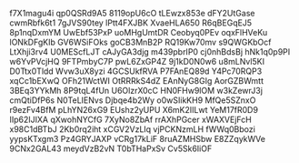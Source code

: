 f7X1magu4i
qp0QSRd9A5
8119opU6cO
tLEwzx853e
dFY2UtGase
cwmRbfk6t1
7gJVS90tey
lPtt4FXJBK
XvaeHLA650
R6qBEGqEJ5
8p1nqDxmYM
UwEbf53PxP
uoMHgUmtDR
Ceobyq0PEv
oqxFlHVeKu
lONkDFgKIb
GV6WSiFOks
goCB3MnB2P
RQ19Kw70mv
s9QWGKbOcf
LtXhji3rv4
U0MEScfLJT
cAJyGA3djg
m439pbrIP0
cj0nhBdsBj
hNk1q0p9PI
w6YvPVcjHQ
9FTPmbyC7P
pwL6ZxGP4Z
9j1kD0N0w6
u8mLNvl5KI
D0Ttx0Tldd
Wvw3uX8yzi
4GCSUkfRVA
P7FAnEQ89d
Y4Pc70RQP3
xqCc1bEXwQ
OFh21WctWI
OtRRRkS4dZ
EAnNyG8GIg
AorGZBWmtt
3BEq3YYkMh
8P9tqL4fUn
U6OlzrX0cC
HN0FHw9lOM
w3kZewrJ3j
cmQtiDfP6s
N0TeLIENvs
Djbqe4b2Wy
o0wSIikKH9
MfQe5SZnxO
r9ezFv4BfM
pLhYN26xG9
EUshz2yUPU
X6mK2IILwt
YeM17fR0D9
IIp62IJIXA
qXwohNYCfG
7XyNo8ZbAf
rrAXhPGcer
xWAXVEjFcH
x98C1dBTbJ
2Kb0rq2iht
xCGV2VzLIq
vjPCKNzmLH
fWWq0Bbozi
yypsKTxgm3
Pz4GRYJAXP
vCRg17kLiF
8ruAZMHSbw
E8ZZqykWVe
9CNx2GAL43
meydVzB2vN
T0bTHaPxSv
Cv5Sk6IiOF

